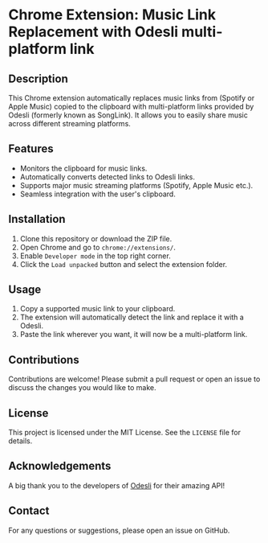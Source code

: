 # Chrome Extension: Music Link Replacement with Odesli multi-platform link

## Description
This Chrome extension automatically replaces music links from (Spotify or Apple Music) copied to the clipboard with 
multi-platform 
links 
provided by Odesli (formerly known as SongLink). It allows you to easily share music across different streaming 
platforms.

## Features
- Monitors the clipboard for music links.
- Automatically converts detected links to Odesli links.
- Supports major music streaming platforms (Spotify, Apple Music etc.).
- Seamless integration with the user's clipboard.

## Installation
1. Clone this repository or download the ZIP file.
2. Open Chrome and go to `chrome://extensions/`.
3. Enable `Developer mode` in the top right corner.
4. Click the `Load unpacked` button and select the extension folder.

## Usage
1. Copy a supported music link to your clipboard.
2. The extension will automatically detect the link and replace it with a Odesli.
3. Paste the link wherever you want, it will now be a multi-platform link.

## Contributions
Contributions are welcome! Please submit a pull request or open an issue to discuss the changes you would like to make.

## License
This project is licensed under the MIT License. See the `LICENSE` file for details.

## Acknowledgements
A big thank you to the developers of [Odesli](https://odesli.co/) for their amazing API!

## Contact
For any questions or suggestions, please open an issue on GitHub.
